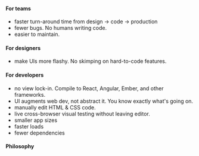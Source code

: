 
#### For teams

- faster turn-around time from design -> code -> production
- fewer bugs. No humans writing code.
- easier to maintain.

#### For designers

- make UIs more flashy. No skimping on hard-to-code features.

#### For developers

- no view lock-in. Compile to React, Angular, Ember, and other frameworks.
- UI augments web dev, not abstract it. You know exactly what's going on.
- manually edit HTML & CSS code.
- live cross-browser visual testing without leaving editor.
- smaller app sizes
- faster loads
- fewer dependencies

#### Philosophy


